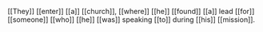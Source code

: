 [[They]] [[enter]] [[a]] [[church]], [[where]] [[he]] [[found]] [[a]] lead [[for]] [[someone]] [[who]] [[he]] [[was]] speaking [[to]] during [[his]] [[mission]].